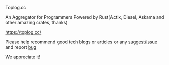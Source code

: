 Toplog.cc

An Aggregator for Programmers Powered by Rust(Actix, Diesel, Askama and other amazing crates, thanks)

https://toplog.cc/

Please help recommend good tech blogs or articles or any [suggest/issue](https://github.com/Toplog-cc/toplog.cc/issues/new)
and report [bug](https://github.com/danloh/toplog/issues/new)

We appreciate it!
